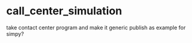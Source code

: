 # call_center_simulation
take contact center program and make it generic
publish as example for simpy?
